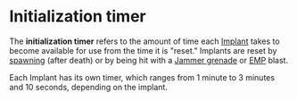 # Initialization timer

The **initialization timer** refers to the amount of time each
[Implant](../implants/index.md) takes to become available for use from the
time it is "reset." Implants are reset by [spawning](../terminology/Respawn.md)
(after death) or by being hit with a
[Jammer grenade](../weapons/Jammer_Grenade.md) or [EMP](../terminology/EMP.md)
blast.

Each Implant has its own timer, which ranges from 1 minute to 3 minutes and 10
seconds, depending on the implant.
